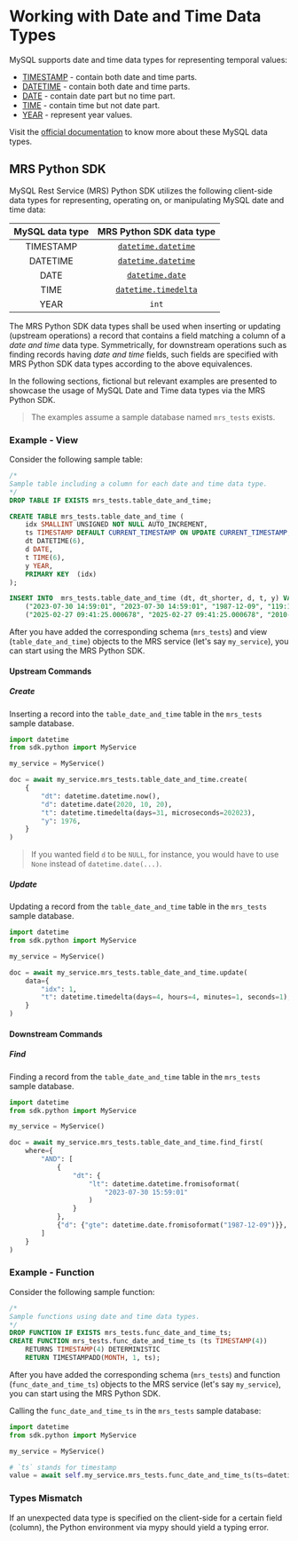 <!-- Copyright (c) 2025, Oracle and/or its affiliates.

This program is free software; you can redistribute it and/or modify
it under the terms of the GNU General Public License, version 2.0,
as published by the Free Software Foundation.

This program is designed to work with certain software (including
but not limited to OpenSSL) that is licensed under separate terms, as
designated in a particular file or component or in included license
documentation.  The authors of MySQL hereby grant you an additional
permission to link the program and your derivative works with the
separately licensed software that they have either included with
the program or referenced in the documentation.

This program is distributed in the hope that it will be useful,  but
WITHOUT ANY WARRANTY; without even the implied warranty of
MERCHANTABILITY or FITNESS FOR A PARTICULAR PURPOSE.  See
the GNU General Public License, version 2.0, for more details.

You should have received a copy of the GNU General Public License
along with this program; if not, write to the Free Software Foundation, Inc.,
51 Franklin St, Fifth Floor, Boston, MA 02110-1301 USA -->

# Working with Date and Time Data Types

MySQL supports date and time data types for representing temporal values:

- [TIMESTAMP](https://dev.mysql.com/doc/refman/8.4/en/datetime.html) - contain both date and time parts.
- [DATETIME](https://dev.mysql.com/doc/refman/8.4/en/datetime.html) - contain both date and time parts.
- [DATE](https://dev.mysql.com/doc/refman/8.4/en/datetime.html) - contain date part but no time part.
- [TIME](https://dev.mysql.com/doc/refman/8.4/en/time.html) - contain time but not date part.
- [YEAR](https://dev.mysql.com/doc/refman/8.4/en/year.html) - represent year values.

Visit the [official documentation](https://dev.mysql.com/doc/refman/8.4/en/date-and-time-types.html) to know more about these MySQL data types.


## MRS Python SDK

MySQL Rest Service (MRS) Python SDK utilizes the following client-side data types for representing, operating on, or manipulating MySQL date and time data:

| MySQL data type  | MRS Python SDK data type |
| :--------: | :-------: |
| TIMESTAMP | [`datetime.datetime`](https://docs.python.org/3/library/datetime.html#datetime.datetime) |
| DATETIME | [`datetime.datetime`](https://docs.python.org/3/library/datetime.html#datetime.datetime) |
| DATE | [`datetime.date`](https://docs.python.org/3/library/datetime.html#datetime.date) |
| TIME | [`datetime.timedelta`](https://docs.python.org/3/library/datetime.html#datetime.timedelta) |
| YEAR | `int` |

The MRS Python SDK data types shall be used when inserting or updating (upstream operations) a record that contains a field matching a column of a *date and time* data type. Symmetrically, for downstream operations such as finding records having *date and time* fields, such fields are specified with MRS Python SDK data types according to the above equivalences.

In the following sections, fictional but relevant examples are presented to showcase the usage of MySQL Date and Time data types via the MRS Python SDK.

> The examples assume a sample database named `mrs_tests` exists.

### Example - View

Consider the following sample table:

```sql
/*
Sample table including a column for each date and time data type.
*/
DROP TABLE IF EXISTS mrs_tests.table_date_and_time;

CREATE TABLE mrs_tests.table_date_and_time (
    idx SMALLINT UNSIGNED NOT NULL AUTO_INCREMENT,
    ts TIMESTAMP DEFAULT CURRENT_TIMESTAMP ON UPDATE CURRENT_TIMESTAMP,
    dt DATETIME(6),
    d DATE,
    t TIME(6),
    y YEAR,
    PRIMARY KEY  (idx)
);

INSERT INTO  mrs_tests.table_date_and_time (dt, dt_shorter, d, t, y) VALUES
    ("2023-07-30 14:59:01", "2023-07-30 14:59:01", "1987-12-09", "119:10:0.100023", 1999),
    ("2025-02-27 09:41:25.000678", "2025-02-27 09:41:25.000678", "2010-01-01", "099:35:0.60003", 2005);
```

After you have added the corresponding schema (`mrs_tests`) and view (`table_date_and_time`) objects to the MRS service (let's say `my_service`), you can start using the MRS Python SDK.

#### Upstream Commands

##### Create

Inserting a record into the `table_date_and_time` table in the `mrs_tests` sample database.

```py
import datetime
from sdk.python import MyService

my_service = MyService()

doc = await my_service.mrs_tests.table_date_and_time.create(
    {
        "dt": datetime.datetime.now(),
        "d": datetime.date(2020, 10, 20),
        "t": datetime.timedelta(days=31, microseconds=202023),
        "y": 1976,
    }
)
```

> If you wanted field `d` to be `NULL`, for instance, you would have to use `None` instead of `datetime.date(...)`.

##### Update

Updating a record from the `table_date_and_time` table in the `mrs_tests` sample database.

```py
import datetime
from sdk.python import MyService

my_service = MyService()

doc = await my_service.mrs_tests.table_date_and_time.update(
    data={
        "idx": 1,
        "t": datetime.timedelta(days=4, hours=4, minutes=1, seconds=1),
    }
)
```

#### Downstream Commands

##### Find

Finding a record from the `table_date_and_time` table in the `mrs_tests` sample database.

```py
import datetime
from sdk.python import MyService

my_service = MyService()

doc = await my_service.mrs_tests.table_date_and_time.find_first(
    where={
        "AND": [
            {
                "dt": {
                    "lt": datetime.datetime.fromisoformat(
                        "2023-07-30 15:59:01"
                    )
                }
            },
            {"d": {"gte": datetime.date.fromisoformat("1987-12-09")}},
        ]
    }
)
```

### Example - Function

Consider the following sample function:

```sql
/*
Sample functions using date and time data types.
*/
DROP FUNCTION IF EXISTS mrs_tests.func_date_and_time_ts;
CREATE FUNCTION mrs_tests.func_date_and_time_ts (ts TIMESTAMP(4))
    RETURNS TIMESTAMP(4) DETERMINISTIC
    RETURN TIMESTAMPADD(MONTH, 1, ts);
```

After you have added the corresponding schema (`mrs_tests`) and function (`func_date_and_time_ts`) objects to the MRS service (let's say `my_service`), you can start using the MRS Python SDK.

Calling the `func_date_and_time_ts` in the `mrs_tests` sample database:

```py
import datetime
from sdk.python import MyService

my_service = MyService()

# `ts` stands for timestamp
value = await self.my_service.mrs_tests.func_date_and_time_ts(ts=datetime.datetime.now())
```

### Types Mismatch

If an unexpected data type is specified on the client-side for a certain field (column), the Python environment via mypy should yield a typing error.